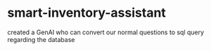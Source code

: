 # smart-inventory-assistant
created a GenAI who can convert our normal questions to sql query regarding the database 

